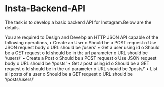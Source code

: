 # Insta-Backend-API

The task is to develop a basic backend API for Instagram.Below are the details.

You are required to Design and Develop an HTTP JSON API capable of the following operations,
•	Create an User
o	Should be a POST request
o	Use JSON request body
o	URL should be ‘/users'
•	Get a user using id
o	Should be a GET request
o	Id should be in the url parameter
o	URL should be ‘/users/<id here>’
•	Create a Post
o	Should be a POST request
o	Use JSON request body
o	URL should be ‘/posts'
•	Get a post using id
o	Should be a GET request
o	Id should be in the url parameter
o	URL should be ‘/posts/<id here>’
•	List all posts of a user
o	Should be a GET request
o	URL should be ‘/posts/users/<Id here>'

